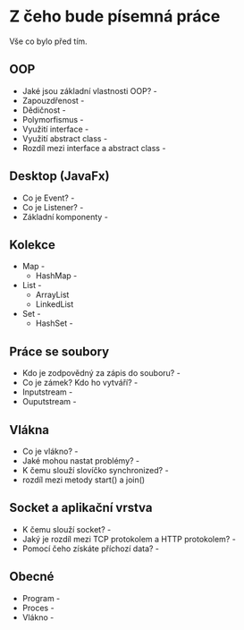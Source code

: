 # Z čeho bude písemná práce
Vše co bylo před tím.

## OOP
 -  Jaké jsou základní vlastnosti OOP? - 
 -  Zapouzdřenost -
 -  Dědičnost -
 -  Polymorfismus -
 -  Využití interface -
 -  Využití abstract class -
 -  Rozdíl mezi interface a abstract class -

## Desktop (JavaFx)
 - Co je Event? -
 - Co je Listener? -
 - Základní komponenty -

## Kolekce
- Map -
  - HashMap -
- List -
  - ArrayList
  - LinkedList
- Set -
  - HashSet - 

## Práce se soubory
- Kdo je zodpovědný za zápis do souboru? -
- Co je zámek? Kdo ho vytváří? -
- Inputstream -
- Ouputstream -

## Vlákna
 - Co je vlákno? -
 - Jaké mohou nastat problémy? - 
 - K čemu slouží slovíčko synchronized? -
 - rozdíl mezi metody start() a join()

## Socket a aplikační vrstva
- K čemu slouží socket? - 
- Jaký je rozdíl mezi TCP protokolem a HTTP protokolem? -
- Pomocí čeho získáte příchozí data? -

## Obecné
- Program -
- Proces -
- Vlákno -
